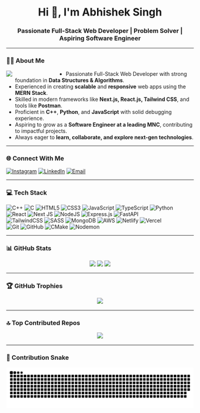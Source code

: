 <h1 align="center">Hi 👋, I'm Abhishek Singh</h1>
<h3 align="center"> Passionate Full-Stack Web Developer | Problem Solver | Aspiring Software Engineer</h3>

---

### 👨‍💻 About Me
<p align="right">
  <img align="left" src="https://media.giphy.com/media/M9gbBd9nbDrOTu1Mqx/giphy.gif" width="160"/>
</p>

-  Passionate Full-Stack Web Developer with strong foundation in **Data Structures & Algorithms**.  
-  Experienced in creating **scalable** and **responsive** web apps using the **MERN Stack**.  
-  Skilled in modern frameworks like **Next.js, React.js, Tailwind CSS**, and tools like **Postman**.  
-  Proficient in **C++**, **Python**, and **JavaScript** with solid debugging experience.  
-  Aspiring to grow as a **Software Engineer at a leading MNC**, contributing to impactful projects.  
-  Always eager to **learn, collaborate, and explore next-gen technologies**.  

---

### 🌐 Connect With Me
<p align="left">
<a href="https://instagram.com/absingh__00" target="_blank"><img src="https://img.shields.io/badge/Instagram-%23E4405F.svg?logo=Instagram&logoColor=white" alt="Instagram"/></a>
<a href="https://linkedin.com/in/abhishek-singh-3" target="_blank"><img src="https://img.shields.io/badge/LinkedIn-%230077B5.svg?logo=linkedin&logoColor=white" alt="LinkedIn"/></a>
<a href="mailto:abhisheksingh26460@gmail.com"><img src="https://img.shields.io/badge/Email-D14836?logo=gmail&logoColor=white" alt="Email"/></a>
</p>

---

### 💻 Tech Stack
<p align="center">
  
![C++](https://img.shields.io/badge/c++-%2300599C.svg?style=for-the-badge&logo=c%2B%2B&logoColor=white) 
![C](https://img.shields.io/badge/c-%2300599C.svg?style=for-the-badge&logo=c&logoColor=white) 
![HTML5](https://img.shields.io/badge/html5-%23E34F26.svg?style=for-the-badge&logo=html5&logoColor=white) 
![CSS3](https://img.shields.io/badge/css3-%231572B6.svg?style=for-the-badge&logo=css3&logoColor=white) 
![JavaScript](https://img.shields.io/badge/javascript-%23323330.svg?style=for-the-badge&logo=javascript&logoColor=%23F7DF1E) 
![TypeScript](https://img.shields.io/badge/typescript-%23007ACC.svg?style=for-the-badge&logo=typescript&logoColor=white) 
![Python](https://img.shields.io/badge/python-3670A0?style=for-the-badge&logo=python&logoColor=ffdd54)  
![React](https://img.shields.io/badge/react-%2320232a.svg?style=for-the-badge&logo=react&logoColor=%2361DAFB) 
![Next JS](https://img.shields.io/badge/Next-black?style=for-the-badge&logo=next.js&logoColor=white) 
![NodeJS](https://img.shields.io/badge/node.js-6DA55F?style=for-the-badge&logo=node.js&logoColor=white) 
![Express.js](https://img.shields.io/badge/express.js-%23404d59.svg?style=for-the-badge&logo=express&logoColor=%2361DAFB) 
![FastAPI](https://img.shields.io/badge/FastAPI-005571?style=for-the-badge&logo=fastapi)  
![TailwindCSS](https://img.shields.io/badge/tailwindcss-%2338B2AC.svg?style=for-the-badge&logo=tailwind-css&logoColor=white) 
![SASS](https://img.shields.io/badge/SASS-hotpink.svg?style=for-the-badge&logo=SASS&logoColor=white) 
![MongoDB](https://img.shields.io/badge/MongoDB-%234ea94b.svg?style=for-the-badge&logo=mongodb&logoColor=white) 
![AWS](https://img.shields.io/badge/AWS-%23FF9900.svg?style=for-the-badge&logo=amazon-aws&logoColor=white) 
![Netlify](https://img.shields.io/badge/netlify-%23000000.svg?style=for-the-badge&logo=netlify&logoColor=#00C7B7) 
![Vercel](https://img.shields.io/badge/vercel-%23000000.svg?style=for-the-badge&logo=vercel&logoColor=white)  
![Git](https://img.shields.io/badge/git-%23F05033.svg?style=for-the-badge&logo=git&logoColor=white) 
![GitHub](https://img.shields.io/badge/github-%23121011.svg?style=for-the-badge&logo=github&logoColor=white) 
![CMake](https://img.shields.io/badge/CMake-%23008FBA.svg?style=for-the-badge&logo=cmake&logoColor=white) 
![Nodemon](https://img.shields.io/badge/NODEMON-%23323330.svg?style=for-the-badge&logo=nodemon&logoColor=%BBDEAD) 

</p>

---

### 📊 GitHub Stats
<p align="center">
  <img src="https://github-readme-stats.vercel.app/api?username=Absingh52&theme=radical&hide_border=false&include_all_commits=true&count_private=true" height="150px"/>
  <img src="https://nirzak-streak-stats.vercel.app/?user=Absingh52&theme=radical&hide_border=false" height="150px"/>
  <img src="https://github-readme-stats.vercel.app/api/top-langs/?username=Absingh52&theme=radical&hide_border=false&include_all_commits=true&count_private=true&layout=compact" height="150px"/>
</p>

---

### 🏆 GitHub Trophies
<p align="center">
  <img src="https://github-profile-trophy.vercel.app/?username=Absingh52&theme=radical&no-frame=true&no-bg=false&margin-w=4"/>
</p>

---

### 🔝 Top Contributed Repos
<p align="center">
  <img src="https://github-contributor-stats.vercel.app/api?username=Absingh52&limit=5&theme=radical&combine_all_yearly_contributions=true"/>
</p>

---

### 🐍 Contribution Snake
<p align="center">
  <img src="https://github.com/Absingh52/Absingh52/blob/output/github-snake-dark.svg"/>
</p>
